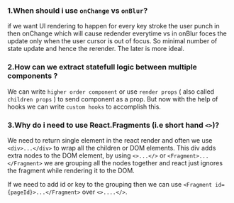 
### 1.When should i use `onChange` vs `onBlur`?

if we want UI rendering to happen for every key stroke the user punch in then onChange which will cause redender everytime vs in onBlur foces the update only when the user cursor is out of focus. So minimal number of state update and hence the rerender. The later is more ideal.

### 2.How can we extract statefull logic between multiple components ?

We can write `higher order component` or use `render props` ( also called `children props` ) to send component as a prop. But now with the help of hooks we can write `custom hooks` to accomplish this.

### 3.Why do i need to use React.Fragments (i.e short hand `<>`)? 

We need to return single element in the react render and often we use `<div>...</div>` to wrap all the children or DOM elements. This div adds extra nodes to the DOM element, by using `<>...</>` or `<Fragment>...</Fragment>` we are grouping all the nodes together and react just ignores the fragment while rendering it to the DOM. 

If we need to add id or key to the grouping then we can use `<Fragment id={pageId}>...</Fragment>` over `<>....</>`.





